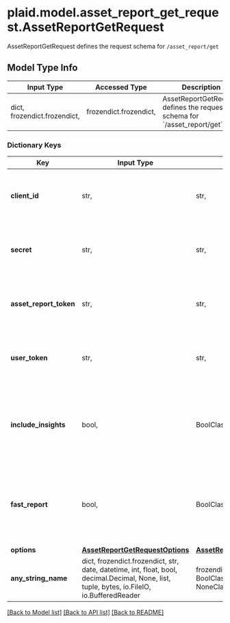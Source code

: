 # plaid.model.asset_report_get_request.AssetReportGetRequest

AssetReportGetRequest defines the request schema for `/asset_report/get`

## Model Type Info
Input Type | Accessed Type | Description | Notes
------------ | ------------- | ------------- | -------------
dict, frozendict.frozendict,  | frozendict.frozendict,  | AssetReportGetRequest defines the request schema for &#x60;/asset_report/get&#x60; | 

### Dictionary Keys
Key | Input Type | Accessed Type | Description | Notes
------------ | ------------- | ------------- | ------------- | -------------
**client_id** | str,  | str,  | Your Plaid API &#x60;client_id&#x60;. The &#x60;client_id&#x60; is required and may be provided either in the &#x60;PLAID-CLIENT-ID&#x60; header or as part of a request body. | [optional] 
**secret** | str,  | str,  | Your Plaid API &#x60;secret&#x60;. The &#x60;secret&#x60; is required and may be provided either in the &#x60;PLAID-SECRET&#x60; header or as part of a request body. | [optional] 
**asset_report_token** | str,  | str,  | A token that can be provided to endpoints such as &#x60;/asset_report/get&#x60; or &#x60;/asset_report/pdf/get&#x60; to fetch or update an Asset Report. | [optional] 
**user_token** | str,  | str,  | The user token associated with the User for which to create an asset report for. The latest asset report associated with the User will be returned | [optional] 
**include_insights** | bool,  | BoolClass,  | &#x60;true&#x60; if you would like to retrieve the Asset Report with Insights, &#x60;false&#x60; otherwise. This field defaults to &#x60;false&#x60; if omitted. | [optional] if omitted the server will use the default value of False
**fast_report** | bool,  | BoolClass,  | &#x60;true&#x60; to fetch \&quot;fast\&quot; version of asset report. Defaults to false if omitted. Can only be used if &#x60;/asset_report/create&#x60; was called with &#x60;options.add_ons&#x60; set to &#x60;[\&quot;fast_assets\&quot;]&#x60;. | [optional] if omitted the server will use the default value of False
**options** | [**AssetReportGetRequestOptions**](AssetReportGetRequestOptions.md) | [**AssetReportGetRequestOptions**](AssetReportGetRequestOptions.md) |  | [optional] 
**any_string_name** | dict, frozendict.frozendict, str, date, datetime, int, float, bool, decimal.Decimal, None, list, tuple, bytes, io.FileIO, io.BufferedReader | frozendict.frozendict, str, BoolClass, decimal.Decimal, NoneClass, tuple, bytes, FileIO | any string name can be used but the value must be the correct type | [optional]

[[Back to Model list]](../../README.md#documentation-for-models) [[Back to API list]](../../README.md#documentation-for-api-endpoints) [[Back to README]](../../README.md)

